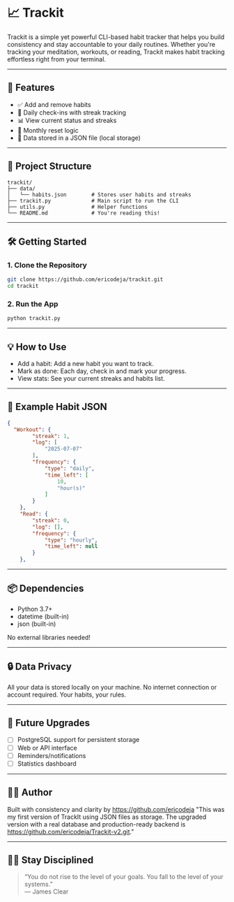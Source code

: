 # 📈 Trackit

Trackit is a simple yet powerful CLI-based habit tracker that helps you build consistency and stay accountable to your daily routines.
Whether you're tracking your meditation, workouts, or reading, Trackit makes habit tracking effortless right from your terminal.

---

## 🚀 Features

- ✅ Add and remove habits
- 📅 Daily check-ins with streak tracking
- 📊 View current status and streaks
- 🧠 Monthly reset logic
- 💾 Data stored in a JSON file (local storage)

---

## 📂 Project Structure

```
trackit/
├── data/
│   └── habits.json        # Stores user habits and streaks
├── trackit.py             # Main script to run the CLI
├── utils.py               # Helper functions
└── README.md              # You're reading this!
```

---

## 🛠️ Getting Started

### 1. Clone the Repository

```bash
git clone https://github.com/ericodeja/trackit.git
cd trackit
```

### 2. Run the App

```bash
python trackit.py
```

---

## 💡 How to Use

- Add a habit: Add a new habit you want to track.
- Mark as done: Each day, check in and mark your progress.
- View stats: See your current streaks and habits list.

---

## 🧪 Example Habit JSON

```json
{
  "Workout": {
        "streak": 1,
        "log": [
            "2025-07-07"
        ],
        "frequency": {
            "type": "daily",
            "time_left": [
                10,
                "hour(s)"
            ]
        }
    },
    "Read": {
        "streak": 0,
        "log": [],
        "frequency": {
            "type": "hourly",
            "time_left": null
        }
    },
```

---

## 📦 Dependencies

- Python 3.7+
- datetime (built-in)
- json (built-in)

No external libraries needed!

---

## 🔒 Data Privacy

All your data is stored locally on your machine. No internet connection or account required. Your habits, your rules.

---

## 📌 Future Upgrades

- [ ] PostgreSQL support for persistent storage  
- [ ] Web or API interface  
- [ ] Reminders/notifications  
- [ ] Statistics dashboard

---

## 👨‍💻 Author

Built with consistency and clarity by https://github.com/ericodeja
"This was my first version of TrackIt using JSON files as storage. The upgraded version with a real database and production-ready backend is https://github.com/ericodeja/Trackit-v2.git."

---

## 🧘‍♂️ Stay Disciplined

> “You do not rise to the level of your goals. You fall to the level of your systems.”  
> — James Clear

